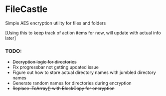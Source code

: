 # FileCastle
Simple AES encryption utility for files and folders

[Using this to keep track of action items for now, will update with actual info later]

### TODO:
- ~~Decryption logic for directories~~
- Fix progressbar not getting updated issue
- Figure out how to store actual directory names with jumbled directory names
- Generate random names for directories during encryption
- ~~Replace .ToArray() with BlockCopy for encryption~~
